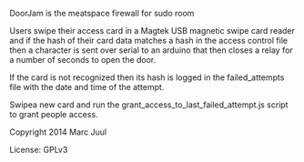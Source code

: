 DoorJam is the meatspace firewall for sudo room

Users swipe their access card in a Magtek USB magnetic swipe card reader and if the hash of their card data matches a hash in the access control file then a character is sent over serial to an arduino that then closes a relay for a number of seconds to open the door.

If the card is not recognized then its hash is logged in the failed_attempts file with the date and time of the attempt.

Swipea new card and run the grant_access_to_last_failed_attempt.js script to grant people access.

Copyright 2014 Marc Juul

License: GPLv3
